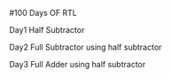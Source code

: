 #100 Days OF RTL

Day1 Half Subtractor

Day2 Full Subtractor using half subtractor

Day3 Full Adder using half subtractor
